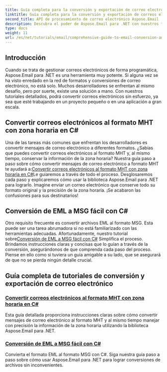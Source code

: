 ```yaml
---
title: Guía completa para la conversión y exportación de correo electrónico
linktitle: Guía completa para la conversión y exportación de correos electrónicos
second_title: API de procesamiento de correo electrónico Aspose.Email .NET
description: Descubra el poder de Aspose.Email para .NET con nuestros tutoriales completos para la Guía completa de conversión y exportación de correo electrónico. Aprenda a convertir formatos fácilmente.
type: docs
weight: 11
url: /es/net/tutorials/email/comprehensive-guide-to-email-conversion-and-export/
---
```

## Introducción

Cuando se trata de gestionar correos electrónicos de forma programática, Aspose.Email para .NET es una herramienta muy potente. Si alguna vez se ha visto enredado en la red de formatos y conversiones de correo electrónico, no está solo. Muchos desarrolladores se enfrentan al mismo desafío, pero por suerte, existe una solución a mano. Con nuestros tutoriales detallados, podrá convertir correos electrónicos sin esfuerzo, ya sea que esté trabajando en un proyecto pequeño o en una aplicación a gran escala.

## Convertir correos electrónicos al formato MHT con zona horaria en C#

 Una de las tareas más comunes que enfrentan los desarrolladores es convertir mensajes de correo electrónico a diferentes formatos. ¿Sabías que puedes convertir correos electrónicos al formato MHT y, al mismo tiempo, conservar la información de la zona horaria? Nuestra guía paso a paso sobre cómo convertir mensajes de correo electrónico a formato MHT te ayudará a:[Convertir correos electrónicos al formato MHT con zona horaria en C#](./convert-emails-to-mht-format-with-timezone-in-csharp/)Le guiaremos a través de todo el proceso. Desglosaremos cada paso y explicaremos cómo usar la biblioteca Aspose.Email para .NET para lograrlo. Imagine enviar un correo electrónico que conserve todo su formato original y la precisión de la zona horaria. ¡Se acabaron las confusiones para sus destinatarios!

## Conversión de EML a MSG fácil con C#

 Otro requisito frecuente es convertir archivos EML al formato MSG. Esta puede ser una tarea abrumadora si no está familiarizado con las herramientas adecuadas. Afortunadamente, nuestro tutorial sobre[Conversión de EML a MSG fácil con C#](./eml-to-msg-convert-made-easy-using-csharp/) Simplifica el proceso. Brindamos instrucciones claras y concisas que lo guían a través de la conversión, asegurándonos de que comprenda cada paso del proceso. Piense en ello como si tuviera un guía amigable a su lado, que se asegurará de que no se pierda ningún detalle crucial. 

## Guía completa de tutoriales de conversión y exportación de correo electrónico
### [Convertir correos electrónicos al formato MHT con zona horaria en C#](./convert-emails-to-mht-format-with-timezone-in-csharp/)
Esta guía detallada proporciona instrucciones claras sobre cómo convertir mensajes de correo electrónico al formato MHT y al mismo tiempo manejar con precisión la información de la zona horaria utilizando la biblioteca Aspose.Email para .NET.
### [Conversión de EML a MSG fácil con C#](./eml-to-msg-convert-made-easy-using-csharp/)
Convierta el formato EML al formato MSG con C#. Siga nuestra guía paso a paso sobre cómo usar Aspose.Email para .NET para lograr conversiones de archivos sin inconvenientes.